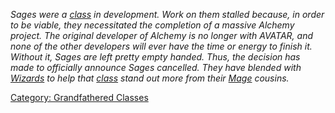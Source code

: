 *Sages were a [class](:Category:_Classes.md "wikilink") in development.
Work on them stalled because, in order to be viable, they necessitated
the completion of a massive Alchemy project. The original developer of
Alchemy is no longer with AVATAR, and none of the other developers will
ever have the time or energy to finish it. Without it, Sages are left
pretty empty handed. Thus, the decision has made to officially announce
Sages cancelled. They have blended with
[Wizards](:Category:_Wizards.md "wikilink") to help that
[class](:Category:_Classes.md "wikilink") stand out more from their
[Mage](:Category:_Mages.md "wikilink") cousins.*

[Category: Grandfathered
Classes](Category:_Grandfathered_Classes "wikilink")
